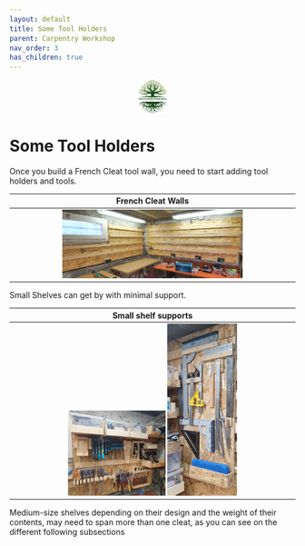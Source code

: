 ```yaml
---
layout: default
title: Some Tool Holders
parent: Carpentry Workshop
nav_order: 3
has_children: true
---
```

<center>
<img src="../../media/Lignarius.png" width="10%" height="10%" align="middle"/>
</center>

# Some Tool Holders

Once you build a French Cleat tool wall, you need to start adding 
tool holders and tools. 


|                                French Cleat Walls                                |
|:--------------------------------------------------------------------------------:|
| <img alt="image" height="65%" src="/media/French Cleat System.jpg" width="65%"/> |



Small Shelves can get by with minimal support. 

|                                                                        Small shelf supports                                                                        |
|:------------------------------------------------------------------------------------------------------------------------------------------------------------------:|
| <img alt="image" height="35%" src="/media/Small Tool Holders.jpg" width="35%"/>  <img alt="image" height="25%" src="/media/Small Tool Holders_1.jpg" width="25%"/> |

Medium-size shelves depending on their design and the weight 
of their contents, may need to span more than one cleat, 
as you can see on the different following subsections
